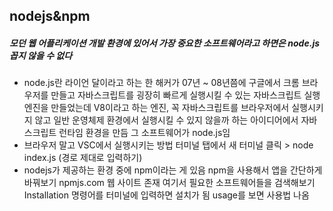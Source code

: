 ## nodejs&npm

##### 모던 웹 어플리케이션 개발 환경에 있어서 가장 중요한 소프트웨어라고 하면은 node.js 꼽지 않을 수 없다

- node.js란 라이언 달이라고 하는 한 해커가 07년 ~ 08년쯤에 구글에서 크롬 브라우저를 만들고 자바스크립트를 굉장히 빠르게 실행시킬 수 있는 자바스크립트 실행 엔진을 만들었는데 V8이라고 하는 엔진, 꼭 자바스크립트를 브라우저에서 실행시키지 않고 일반 운영체제 환경에서 실행시킬 수 있지 않을까 하는 아이디어에서 자바스크립트 런타임 환경을 만듬 그 소프트웨어가 node.js임
- 브라우저 말고 VSC에서 실행시키는 방법
  터미널 탭에서 새 터미널 클릭 > node index.js (경로 제대로 입력하기)
- nodejs가 제공하는 환경 중에 npm이라는 게 있음
  npm을 사용해서 앱을 간단하게 바꿔보기
  npmjs.com 웹 사이트 존재 여기서 필요한 소프트웨어들을 검색해보기
  Installation 명령어를 터미널에 입력하면 설치가 됨
  usage를 보면 사용법 나옴

